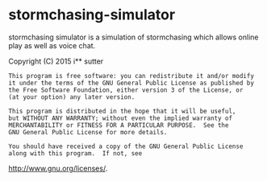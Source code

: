 # stormchasing-simulator

stormchasing simulator is a simulation of stormchasing which allows 
online play as well as voice chat.

Copyright (C) 2015  i** sutter <stormchaser3000>

    This program is free software: you can redistribute it and/or modify
    it under the terms of the GNU General Public License as published by
    the Free Software Foundation, either version 3 of the License, or
    (at your option) any later version.

    This program is distributed in the hope that it will be useful,
    but WITHOUT ANY WARRANTY; without even the implied warranty of
    MERCHANTABILITY or FITNESS FOR A PARTICULAR PURPOSE.  See the
    GNU General Public License for more details.

    You should have received a copy of the GNU General Public License
    along with this program.  If not, see 
<http://www.gnu.org/licenses/>.
